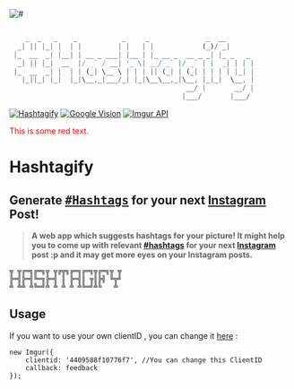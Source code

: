 ![#](https://cdn-images-1.medium.com/max/1600/1*XPpoo_5jt2_EngZSdgZS2Q.png)

```javascript

    _  _   _    _           _     _              _  __       
  _| || |_| |  | |         | |   | |            (_)/ _|      
 |_  __  _| |__| | __ _ ___| |__ | |_ __ _  __ _ _| |_ _   _ 
  _| || |_|  __  |/ _` / __| '_ \| __/ _` |/ _` | |  _| | | |
 |_  __  _| |  | | (_| \__ \ | | | || (_| | (_| | | | | |_| |
   |_||_| |_|  |_|\__,_|___/_| |_|\__\__,_|\__, |_|_|  \__, |
                                            __/ |       __/ |
                                           |___/       |___/ 

```

[![Hashtagify](https://img.shields.io/badge/Hashtagify-dodgerblue.svg?style=flat&logo=instagram&logoColor=white)](http://githublookbook.com) [![Google Vision](https://img.shields.io/badge/Vision-API-critical.svg?style=flat&logo=google&logoColor=white)](http://githublookbook.com) [![Imgur API](https://img.shields.io/badge/Imgur-API-critical.svg?style=flat&logo=highly&logoColor=white)](http://githublookbook.com)
<p style='color:red'>This is some red text.</p>



# Hashtagify

## Generate <kbd>[#Hashtags]()</kbd> for your next [Instagram]() Post!

> **A web app which suggests hashtags for your picture! It might help you to come up with relevant [#hashtags]() for your next [Instagram]() post :p and it may get more eyes on your Instagram posts.**

```
╦ ╦╔═╗╔═╗╦ ╦╔╦╗╔═╗╔═╗╦╔═╗╦ ╦
╠═╣╠═╣╚═╗╠═╣ ║ ╠═╣║ ╦║╠╣ ╚╦╝
╩ ╩╩ ╩╚═╝╩ ╩ ╩ ╩ ╩╚═╝╩╚   ╩ 

```



## Usage
If you want to use your own clientID , you can change it [here](https://github.com/carry0987/Imgur-Upload/blob/master/js/upload.js#L11) :
```
new Imgur({ 
    clientid: '4409588f10776f7', //You can change this ClientID
    callback: feedback 
});
```

